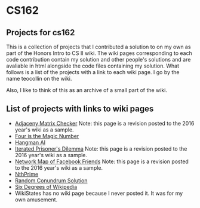 # CS162
Projects for cs162
--
This is a collection of projects that I contributed a solution to on my own as part of the Honors Intro to CS II wiki. The wiki pages corresponding to each code contribution contain my solution and other people's solutions and are avaliable in html alongside the code files containing my solution. What follows is a list of the projects with a link to each wiki page. I go by the name teocollin on the wiki. 

Also, I like to think of this as an archive of a small part of the wiki.

List of projects with links to wiki pages
--
* [Adjaceny Matrix Checker](https://rawgit.com/teocollin1995/CS162/master/Adjaceny%20Matrix%20Checker/wikipage.html) Note: this page is a revision posted to the 2016 year's wiki as a sample.
* [Four is the Magic Number](https://rawgit.com/teocollin1995/CS162/master/Four%20is%20the%20Magic%20Number/wikipage.html)
* [Hangman AI](https://github.com/teocollin1995/CS162/blob/master/Hangman%20AI/wikipage.html)
* [Iterated Prisoner's Dilemma](https://github.com/teocollin1995/CS162/blob/master/Iterated%20Prisoner's%20Dilemma/wikipage.html) Note: this page is a revision posted to the 2016 year's wiki as a sample.
* [Network Map of Facebook Friends](https://github.com/teocollin1995/CS162/blob/master/Network%20Map%20of%20Facebook%20Friends/wikipage.html) Note: this page is a revision posted to the 2016 year's wiki as a sample.
* [NthPrime](https://github.com/teocollin1995/CS162/blob/master/NthPrime/wikipage.html)
* [Random Conundrum Solution](https://github.com/teocollin1995/CS162/blob/master/Random%20Conundrum%20Solutions/wikipage.html)
* [Six Degrees of Wikipedia](https://github.com/teocollin1995/CS162/blob/master/Six%20Degrees%20of%20Wikipedia/wikipage.html)
* WikiStates has no wiki page because I never posted it. It was for my own amusement.